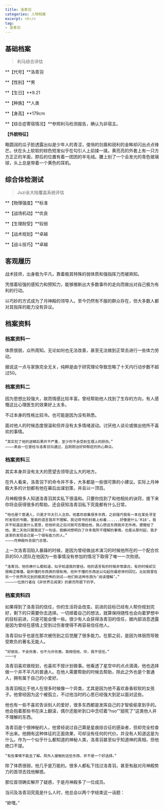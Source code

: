 ```yaml
---
title: 洛青羽
categories: 人物档案
excerpt: <hr/>
tag:
- 洛青羽
---
```


## 基础档案

> 利马综合评估

**【代号】**洛青羽

**【性别】**男

**【生日】**9.21

**【种族】**人类

**【身高】**179cm

**【综合症寄宿情况】**参照利马检测报告，确认为非宿主。

**【外貌特征】**

略圆润的瓜子脸透露出似是少年人的青涩，俊俏的剑眉和锐利的金眸却闪出点点锋芒。伏在头上软软的棕色短发似乎在勾引人上前揉一揉。黄亮亮的外套上有一只方方正正的羊面，脖后的位置有着一团团的羊毛绒。腰上别了一个会发光的青色玻璃球，头上总是带着一个黄色的耳机。

## 综合体检测试

> Juzi全大陆覆盖系统评估

**【物理强度】**标准

**【战场机动】**优良

**【生理耐受】**较弱

**【战术规划】**卓越

**【战斗技巧】**卓越

## 客观履历

战术技师，出身极为平凡，靠着极其特殊的弱体质和强指挥力而被熟知。

凭借着较强的感知力和预知力，能够推断出大多数事件的走向而做出对自己极为有利的行动。

以巧妙的方式成为了月神殿的领导人。至今仍然有不服的群众存在，但大多数人都对其指挥的能力没有异议。

## 档案资料

### 档案资料一

体质很弱，众所周知。无论如何也无法改善，甚至无法做到正常去进行一些体力劳动。

据说这一点与家族完全无关，纯粹是由于研究理论导致忽略了十天内行动步数不超过50。

### 档案资料二

因为思想比较强大，故而情感比较丰富。曾经帮助他人找到了生存的方向，有人感慨这比心理医生的效果好上太多。

不过本身的性格比较冷。也可能是因为没有熟悉。

面对他人的时候态度很温和但并没有太多情绪波动。讨厌他人谈论或做出他所不喜欢的事情。

```
“其实犯了他的逆鳞后果并不严重，至少你不会受到生理上的损伤。”
————来自一位曾经与洛青羽沟通过，且刚刚治好抑郁症的热心群众。
```

### 档案资料三

其实本身并没有太大的愿望去领导这么大的地方。

在外人看来，洛青羽下的命令并不多，大多都是一些很可靠的小建议。实际上月神殿大多的计划都有他在幕后出谋划策，并且以一顶百。

月神殿很多人知道洛青羽其实私下很温和。只要你找到了和他相处的诀窍，接下来你将会获得很多的帮助，还会获知洛青羽私下究竟都有什么日常。

```
“他也是个普通人，只是才华太引人注目。他喜欢收集很多东西，之前碰巧我有一本在某处寻宝时发现的书籍，里面的语言我并不理解，我记得书的封面上标着......好像是什么'R18'。我并不知道这是什么意思，但他听说之后问我可否赠给他，我心想这东西我并无作用，便赠给了他。第二天他只跟我说了一句话，我瞬间想明白了许多我所不理解的事情。也是从那时起，我才逐渐的发现自己是一个很有能力的人。”
————月神殿外务部门总管。
```

上一次洛青羽陷入暴躁的时候，是因为曾经做战术演习的时候他所在的一个配合优异的50人团队在他因为一些事情没有参加的情况下取得了唯一一次败绩。

```
“洛青羽。他仿佛什么都知道，似乎知道我的曾经。他的语言有的时候非常直白，有的时候却又很晦涩难懂。能听懂的东西真的很有用，但听不懂的东西足以勾起你最悲惨的回忆。比如我曾在另一个世界所见到的极其恐怖的测试——他们称这种东西为‘阅读理解’。”
————一位旅行者在《异世界见闻录》的扉页所题下的字。
```

### 档案资料四

如果得到了洛青羽的信任，你的生活将会改变。前进的目标已经有人帮你规划完好，剩下的只需要你去选择。一切顺着自己的想法，就算保持随性也会向着梦想中的目标前进，只是可能会慢一些。很少有人会获得洛青羽的信任，据内部消息透露是因为曾经在感情上受到过伤害使得不再容易信任他人。

洛青羽似乎也是在那次被伤到之后觉醒了很多能力。在那之前，是因为体弱而导致受欺负的著名无能人。

```
“好朋友，不会伤害，也不允许伤害。我相信他，你，我不信任。”
————γ
```

洛青羽喜欢做规划，也喜欢不按计划做事。他看透了星空中的点点滴滴，他也选择做一个并不平凡的普通人。在他人需要帮助的时候去帮助，除此之外也是个普通人，拥有属于自己的小爱好。

洛青羽相比于他人在很多时候像一个异类，尤其是因为他不喜欢香香软软的女孩子。他曾经因为这个被孤立，不过他当时的心思已经强大到足以面对这些。

他也有一些不喜欢告诉别人的爱好，很多东西都是发挥自己的才智偷偷拿到手的。他会抱着那些书在床上翻滚，偶尔还能听到口中念叨着“hso”“甜死了”这类他人并不理解的东西。

洛青羽是个很神秘的人，他曾经说过自己算是星痕综合征的感染者，但却完全检查不出来。他拥有这种体征的正面效果，可却没有任何的代价。并没有人知道这是为什么。作为一个似乎什么都知道的神秘人类，洛青羽甚至似乎知道神的真相，但他绝口不提。

```
“有些事情不能去了解。局外人接触到这些东西，并不是一个好选择。”
```

除了体质很弱，他几乎是万能的。很多人都私下找过洛青羽，甚至有敌对月神殿势力的首领去找他解惑。

那位首领确实解开了疑惑，于是月神殿多了一位成员。

当问及洛青羽究竟是什么人时，他总会以两个字结束这一话题：

“欸嘿。”
